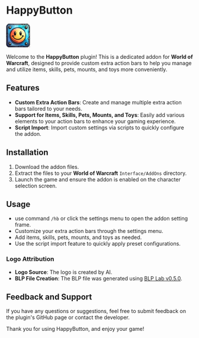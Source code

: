 # HappyButton

<img src="./Media/Logo64.png" alt="HappyButton" width="64" height="64">

Welcome to the **HappyButton** plugin! This is a dedicated addon for **World of Warcraft**, designed to provide custom extra action bars to help you manage and utilize items, skills, pets, mounts, and toys more conveniently.

## Features

- **Custom Extra Action Bars**: Create and manage multiple extra action bars tailored to your needs.
- **Support for Items, Skills, Pets, Mounts, and Toys**: Easily add various elements to your action bars to enhance your gaming experience.
- **Script Import**: Import custom settings via scripts to quickly configure the addon.

## Installation

1. Download the addon files.
2. Extract the files to your **World of Warcraft** `Interface/AddOns` directory.
3. Launch the game and ensure the addon is enabled on the character selection screen.

## Usage

- use command `/hb` or click the settings menu to open the addon setting frame.
- Customize your extra action bars through the settings menu.
- Add items, skills, pets, mounts, and toys as needed.
- Use the script import feature to quickly apply preset configurations.

### Logo Attribution
- **Logo Source**: The logo is created by AI.
- **BLP File Creation**: The BLP file was generated using [BLP Lab v0.5.0](https://www.hiveworkshop.com/threads/blp-lab-v0-5-0.137599/).

## Feedback and Support

If you have any questions or suggestions, feel free to submit feedback on the plugin's GitHub page or contact the developer.

Thank you for using HappyButton, and enjoy your game!

